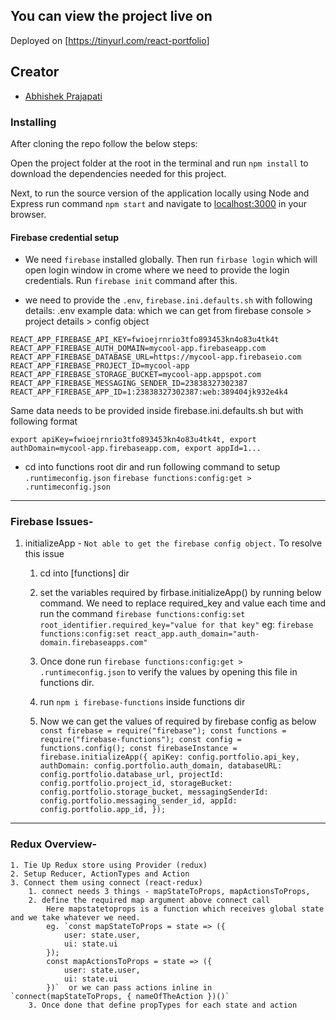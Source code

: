 ## You can view the project live on

Deployed on [<https://tinyurl.com/react-portfolio>]

## Creator

-   [Abhishek Prajapati](https://github.com/just-be-weird)

### Installing

After cloning the repo follow the below steps:

Open the project folder at the root in the terminal and run `npm install` to download the dependencies needed for this project.

Next, to run the source version of the application locally using Node and Express run command `npm start` and navigate to [localhost:3000](http://localhost:3000/) in your browser.

#### Firebase credential setup

- We need `firebase` installed globally. Then run `firbase login` which will open login window in crome where we need to provide the login credentials. Run `firebase init` command after this.

- we need to provide the `.env`, `firebase.ini.defaults.sh` with following details:
.env example data: which we can get from firebase console > project details > config object

`REACT_APP_FIREBASE_API_KEY=fwioejrnrio3tfo893453kn4o83u4tk4t
REACT_APP_FIREBASE_AUTH_DOMAIN=mycool-app.firebaseapp.com
REACT_APP_FIREBASE_DATABASE_URL=https://mycool-app.firebaseio.com
REACT_APP_FIREBASE_PROJECT_ID=mycool-app
REACT_APP_FIREBASE_STORAGE_BUCKET=mycool-app.appspot.com
REACT_APP_FIREBASE_MESSAGING_SENDER_ID=23838327302387
REACT_APP_FIREBASE_APP_ID=1:23838327302387:web:389404jk932e4k4`

Same data needs to be provided inside firebase.ini.defaults.sh but with following format

`export apiKey=fwioejrnrio3tfo893453kn4o83u4tk4t,
export authDomain=mycool-app.firebaseapp.com,
export appId=1...`

- cd into functions root dir and run following command to setup `.runtimeconfig.json`
`firebase functions:config:get > .runtimeconfig.json`

---

### Firebase Issues-

1. initializeApp - `Not able to get the firebase config object.`
   To resolve this issue

    1. cd into [functions] dir
    2. set the variables required by firbase.initializeApp() by running below command. We need to replace required_key and value each time and run the command
       `firebase functions:config:set root_identifier.required_key="value for that key"`
       eg: `firebase functions:config:set react_app.auth_domain="auth-domain.firebaseapps.com"`

    3. Once done run `firebase functions:config:get > .runtimeconfig.json` to verify the values by opening this file in functions dir.

    4. run `npm i firebase-functions` inside functions dir

    5. Now we can get the values of required by firebase config as below
       `const firebase = require("firebase"); const functions = require("firebase-functions"); const config = functions.config(); const firebaseInstance = firebase.initializeApp({ apiKey: config.portfolio.api_key, authDomain: config.portfolio.auth_domain, databaseURL: config.portfolio.database_url, projectId: config.portfolio.project_id, storageBucket: config.portfolio.storage_bucket, messagingSenderId: config.portfolio.messaging_sender_id, appId: config.portfolio.app_id, });`

---

### Redux Overview-

    1. Tie Up Redux store using Provider (redux)
    2. Setup Reducer, ActionTypes and Action
    3. Connect them using connect (react-redux)
        1. connect needs 3 things - mapStateToProps, mapActionsToProps,
        2. define the required map argument above connect call
            Here mapstatetoprops is a function which receives global state and we take whatever we need.
            eg. `const mapStateToProps = state => ({
                user: state.user,
                ui: state.ui
            });
            const mapActionsToProps = state => ({
                user: state.user,
                ui: state.ui
            })`  or we can pass actions inline in `connect(mapStateToProps, { nameOfTheAction })()`
        3. Once done that define propTypes for each state and action
